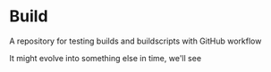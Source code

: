 # Build
A repository for testing builds and buildscripts with GitHub workflow

It might evolve into something else in time, we'll see
